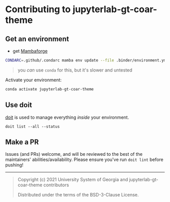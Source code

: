 # Contributing to jupyterlab-gt-coar-theme

## Get an environment

- get [Mambaforge](https://github.com/conda-forge/miniforge/releases)

```bash
CONDARC=.github/.condarc mamba env update --file .binder/environment.yml
```

> you _can_ use `conda` for this, but it's slower and untested

Activate your environment:

```bash
conda activate jupyterlab-gt-coar-theme
```

## Use doit

[doit](https://pydoit.org) is used to manage everything _inside_ your environment.

```
doit list --all --status
```

## Make a PR

Issues (and PRs) welcome, and will be reviewed to the best of the maintainers'
abilities/availability. Please ensure you've run `doit lint` before pushing!

---

> Copyright (c) 2021 University System of Georgia and jupyterlab-gt-coar-theme
> contributors
>
> Distributed under the terms of the BSD-3-Clause License.
